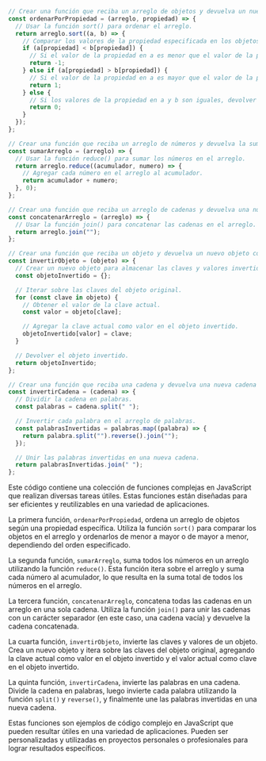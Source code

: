```javascript
// Crear una función que reciba un arreglo de objetos y devuelva un nuevo arreglo con los objetos ordenados por una propiedad específica.
const ordenarPorPropiedad = (arreglo, propiedad) => {
  // Usar la función sort() para ordenar el arreglo.
  return arreglo.sort((a, b) => {
    // Comparar los valores de la propiedad especificada en los objetos a y b.
    if (a[propiedad] < b[propiedad]) {
      // Si el valor de la propiedad en a es menor que el valor de la propiedad en b, devolver -1.
      return -1;
    } else if (a[propiedad] > b[propiedad]) {
      // Si el valor de la propiedad en a es mayor que el valor de la propiedad en b, devolver 1.
      return 1;
    } else {
      // Si los valores de la propiedad en a y b son iguales, devolver 0.
      return 0;
    }
  });
};

// Crear una función que reciba un arreglo de números y devuelva la suma de todos los números en el arreglo.
const sumarArreglo = (arreglo) => {
  // Usar la función reduce() para sumar los números en el arreglo.
  return arreglo.reduce((acumulador, numero) => {
    // Agregar cada número en el arreglo al acumulador.
    return acumulador + numero;
  }, 0);
};

// Crear una función que reciba un arreglo de cadenas y devuelva una nueva cadena con todas las cadenas concatenadas.
const concatenarArreglo = (arreglo) => {
  // Usar la función join() para concatenar las cadenas en el arreglo.
  return arreglo.join("");
};

// Crear una función que reciba un objeto y devuelva un nuevo objeto con las claves y valores invertidos.
const invertirObjeto = (objeto) => {
  // Crear un nuevo objeto para almacenar las claves y valores invertidos.
  const objetoInvertido = {};

  // Iterar sobre las claves del objeto original.
  for (const clave in objeto) {
    // Obtener el valor de la clave actual.
    const valor = objeto[clave];

    // Agregar la clave actual como valor en el objeto invertido.
    objetoInvertido[valor] = clave;
  }

  // Devolver el objeto invertido.
  return objetoInvertido;
};

// Crear una función que reciba una cadena y devuelva una nueva cadena con las palabras invertidas.
const invertirCadena = (cadena) => {
  // Dividir la cadena en palabras.
  const palabras = cadena.split(" ");

  // Invertir cada palabra en el arreglo de palabras.
  const palabrasInvertidas = palabras.map((palabra) => {
    return palabra.split("").reverse().join("");
  });

  // Unir las palabras invertidas en una nueva cadena.
  return palabrasInvertidas.join(" ");
};
```

Este código contiene una colección de funciones complejas en JavaScript que realizan diversas tareas útiles. Estas funciones están diseñadas para ser eficientes y reutilizables en una variedad de aplicaciones.

La primera función, `ordenarPorPropiedad`, ordena un arreglo de objetos según una propiedad específica. Utiliza la función `sort()` para comparar los objetos en el arreglo y ordenarlos de menor a mayor o de mayor a menor, dependiendo del orden especificado.

La segunda función, `sumarArreglo`, suma todos los números en un arreglo utilizando la función `reduce()`. Esta función itera sobre el arreglo y suma cada número al acumulador, lo que resulta en la suma total de todos los números en el arreglo.

La tercera función, `concatenarArreglo`, concatena todas las cadenas en un arreglo en una sola cadena. Utiliza la función `join()` para unir las cadenas con un carácter separador (en este caso, una cadena vacía) y devuelve la cadena concatenada.

La cuarta función, `invertirObjeto`, invierte las claves y valores de un objeto. Crea un nuevo objeto y itera sobre las claves del objeto original, agregando la clave actual como valor en el objeto invertido y el valor actual como clave en el objeto invertido.

La quinta función, `invertirCadena`, invierte las palabras en una cadena. Divide la cadena en palabras, luego invierte cada palabra utilizando la función `split()` y `reverse()`, y finalmente une las palabras invertidas en una nueva cadena.

Estas funciones son ejemplos de código complejo en JavaScript que pueden resultar útiles en una variedad de aplicaciones. Pueden ser personalizadas y utilizadas en proyectos personales o profesionales para lograr resultados específicos.